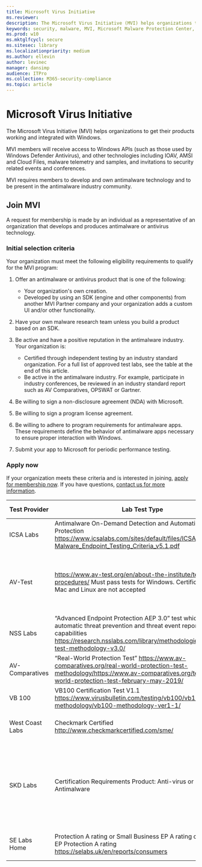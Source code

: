 ```yaml
---
title: Microsoft Virus Initiative
ms.reviewer: 
description: The Microsoft Virus Initiative (MVI) helps organizations that make antivirus or antimalware products integrate with Windows and share antimalware telemetry data with Microsoft.
keywords: security, malware, MVI, Microsoft Malware Protection Center, MMPC, alliances, WDSI
ms.prod: w10
ms.mktglfcycl: secure
ms.sitesec: library
ms.localizationpriority: medium
ms.author: ellevin
author: levinec
manager: dansimp
audience: ITPro
ms.collection: M365-security-compliance  
ms.topic: article
---
```


# Microsoft Virus Initiative

The Microsoft Virus Initiative (MVI) helps organizations to get their products working and integrated with Windows.

MVI members will receive access to Windows APIs (such as those used by Windows Defender Antivirus), and other technologies including IOAV, AMSI and Cloud Files, malware telemetry and samples, and invitations to security related events and conferences.

MVI requires members to develop and own antimalware technology and to be present in the antimalware industry community.

## Join MVI

A request for membership is made by an individual as a representative of an organization that develops and produces antimalware or antivirus technology.


### Initial selection criteria

Your organization must meet the following eligibility requirements to qualify for the MVI program:

1. Offer an antimalware or antivirus product that is one of the following:

   * Your organization's own creation.
   * Developed by using an SDK (engine and other components) from another MVI Partner company and your organization adds a custom UI and/or other functionality.

2. Have your own malware research team unless you build a product based on an SDK.

3. Be active and have a positive reputation in the antimalware industry. Your organization is:

   * Certified through independent testing by an industry standard organization. 
   For a full list of approved test labs, see the table at the end of this article.
   * Be active in the antimalware industry. For example, participate in industry conferences, be reviewed in an industry standard report such as AV Comparatives, OPSWAT or Gartner.

4. Be willing to sign a non-disclosure agreement (NDA) with Microsoft.

5. Be willing to sign a program license agreement.

6. Be willing to adhere to program requirements for antimalware apps. These requirements define the behavior of antimalware apps necessary to ensure proper interaction with Windows.

7. Submit your app to Microsoft for periodic performance testing.

### Apply now

If your organization meets these criteria and is interested in joining, [apply for membership now](https://www.microsoft.com/wdsi/alliances/apply-alliance-membership). If you have questions, [contact us for more information](https://www.microsoft.com/wdsi/alliances/collaboration-inquiry).

Test Provider | Lab	Test Type |	Minimum Level / Score
------------- |---------------|----------------------
ICSA Labs |	Antimalware On-Demand Detection and Automatic Real Time Protection https://www.icsalabs.com/sites/default/files/ICSA_Labs_Anti-Malware_Endpoint_Testing_Criteria_v5.1.pdf |PASS/Certified
AV-Test |	https://www.av-test.org/en/about-the-institute/test-procedures/ Must pass tests for Windows. Certifications for Mac and Linux are not accepted |	Achieve "AV-TEST Certified" (for home users) or "AV-TEST Approved” (for corporate users)
NSS Labs	| “Advanced Endpoint Protection AEP 3.0” test which covers automatic threat prevention and threat event reporting capabilities https://research.nsslabs.com/library/methodologies/aep-test-methodology-v3.0/ |“Neutral” rating from NSS
AV-Comparatives	| “Real-World Protection Test” https://www.av-comparatives.org/real-world-protection-test-methodology/https://www.av-comparatives.org/tests/real-world-protection-test-february-may-2019/ |“Approved” rating from AV Comparatives
VB 100 |	VB100 Certification Test V1.1 https://www.virusbulletin.com/testing/vb100/vb100-methodology/vb100-methodology-ver1-1/ | VB100 Certification
West Coast Labs |	Checkmark Certified http://www.checkmarkcertified.com/sme/  | “A” Rating on Product Security Performance
SKD Labs | Certification Requirements Product: Anti-virus or Antimalware  |SKD Labs Star Check Certification Requirements Pass >= 98.5 % with On Demand, On Access and Total Detection tests 
SE Labs	Home | Protection A rating or Small Business EP A rating or Enterprise EP Protection A rating https://selabs.uk/en/reports/consumers |Award of Home or Enterprise “A” rating



